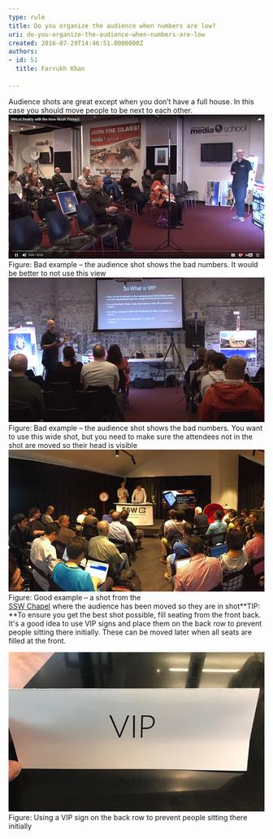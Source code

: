 ```yaml
---
type: rule
title: Do you organize the audience when numbers are low?
uri: do-you-organize-the-audience-when-numbers-are-low
created: 2016-07-29T14:46:51.0000000Z
authors:
- id: 51
  title: Farrukh Khan

---
```


 ​Audience shots are great except when you don’t have a full house.​​ In this case you should move people to be next to each other.
 ​ <br>   ​![bad-audience.jpg](bad-audience.jpg)Figure: Bad example – the audience shot shows the bad numbers. It would be better to not use this view​ <br>   ​![bad-audience-2.jpg](bad-audience-2.jpg)Figure: Bad example – the audience shot shows the bad numbers. You want to use this wide shot, but you need to make sure the attendees not in the shot are moved so their head is visible​ <br>   ![good-audience.jpg](good-audience.jpg)Figure: Good example – a shot from the <br>      [SSW Chapel​](https://www.ssw.com.au/ssw/events/venues/hire-conference-room.aspx) where the audience has been moved so they are in shot**​​TIP: **To ensure you get the best shot possible, fill seating from the front back. It's​ a good idea to use VIP signs and place them on the back row to prevent people sitting there initially. These can be moved later when all seats are filled at the front. 


![vip.jpg](vip.jpg)Figure: Using a VIP sign on the back row to prevent people sitting there initially​

